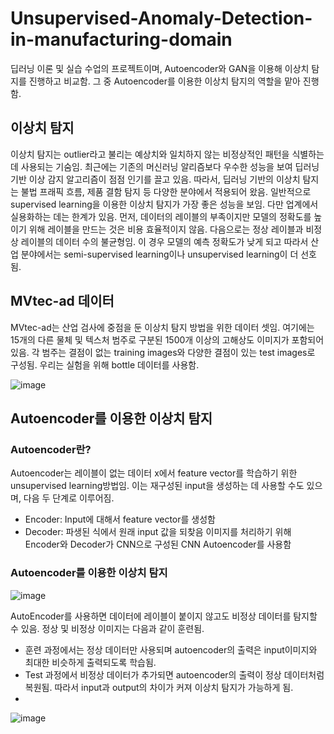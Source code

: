 # Unsupervised-Anomaly-Detection-in-manufacturing-domain
딥러닝 이론 및 실습 수업의 프로젝트이며, Autoencoder와 GAN을 이용해 이상치 탐지를 진행하고 비교함. 그 중 Autoencoder를 이용한 이상치 탐지의 역할을 맡아 진행함. 
## 이상치 탐지
이상치 탐지는 outlier라고 불리는 예상치와 일치하지 않는 비정상적인 패턴을 식별하는 데 사용되는 기숨임. 최근에는 기존의 머신러닝 알리즘보다 우수한 성능을 보여 딥러닝 기반 이상 감지 알고리즘이 점점 인기를 끌고 있음. 따라서, 딥러닝 기반의 이상치 탐지는 불법 프래픽 흐름, 제품 결함 탐지 등 다양한 분야에서 적용되어 왔음. 일반적으로 supervised learning을 이용한 이상치 탐지가 가장 좋은 성능을 보임. 다만 업계에서 실용화하는 데는 한계가 있음. 먼저, 데이터의 레이블의 부족이지만 모델의 정확도를 높이기 위해 레이블을 만드는 것은 비용 효율적이지 않음. 다음으로는 정상 레이블과 비정상 레이블의 데이터 수의 불균형임. 이 경우 모델의 예측 정확도가 낮게 되고 따라서 산업 분야에서는 semi-supervised learning이나 unsupervised learning이 더 선호 됨.
## MVtec-ad 데이터
MVtec-ad는 산업 검사에 중점을 둔 이상치 탐지 방법을 위한 데이터 셋임. 여기에는 15개의 다른 물체 및 텍스처 범주로 구분된 1500개 이상의 고해상도 이미지가 포함되어 있음. 각 범주는 결점이 없는 training images와 다양한 결점이 있는 test images로 구성됨. 우리는 실험을 위해 bottle 데이터를 사용함.

![image](https://user-images.githubusercontent.com/67357059/146854209-9474d22a-b6d5-46a4-8d0e-9b6dfa5630c8.png)
## Autoencoder를 이용한 이상치 탐지
### Autoencoder란?
Autoencoder는 레이블이 없는 데이터 x에서 feature vector를 학습하기 위한 unsupervised learning방법임. 이는 재구성된 input을 생성하는 데 사용할 수도 있으며, 다음 두 단계로 이루어짐.
- Encoder: Input에 대해서 feature vector를 생성함
- Decoder: 파생된 식에서 원래 input 값을 되찾음
이미지를 처리하기 위해 Encoder와 Decoder가 CNN으로 구성된 CNN Autoencoder를 사용함
### Autoencoder를 이용한 이상치 탐지
![image](https://user-images.githubusercontent.com/67357059/146855466-0cdbb77a-fa32-4c1a-9e68-324691f1d45d.png)

AutoEncoder를 사용하면 데이터에 레이블이 붙이지 않고도 비정상 데이터를 탐지할 수 있음. 정상 및 비정상 이미지는 다음과 같이 훈련됨.
- 훈련 과정에서는 정상 데이터만 사용되며 autoencoder의 출력은 input이미지와 최대한 비슷하게 출력되도록 학습됨.
- Test 과정에서 비정상 데이터가 추가되면 autoencoder의 출력이 정상 데이터처럼 복원됨. 따라서 input과 output의 차이가 커져 이상치 탐지가 가능하게 됨.
- 
![image](https://user-images.githubusercontent.com/67357059/146855836-3b2964fd-b0fd-4150-86d7-472ac649f5cf.png)

